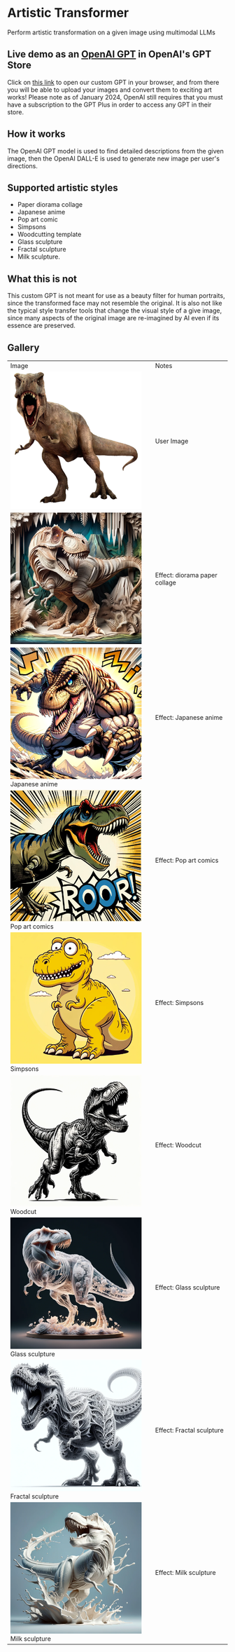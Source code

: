 # Artistic Transformer
Perform artistic transformation on a given image using multimodal LLMs

## Live demo as an [OpenAI GPT](https://chat.openai.com/g/g-UpQkvuX7j-artistic-transformer) in OpenAI's GPT Store
Click on [this link](https://chat.openai.com/g/g-UpQkvuX7j-artistic-transformer) to open our custom GPT in your browser, and from there you will be able to upload your images and convert them to exciting art works!
Please note as of January 2024, OpenAI still requires that you must have a subscription to the GPT Plus in order to access any GPT in their store. 

## How it works
The OpenAI GPT model is used to find detailed descriptions from the given image, then the OpenAI DALL-E is used to generate new image per user's directions.

## Supported artistic styles
* Paper diorama collage
* Japanese anime
* Pop art comic
* Simpsons
* Woodcutting template
* Glass sculpture
* Fractal sculpture
* Milk sculpture. 

## What this is not
This custom GPT is not meant for use as a beauty filter for human portraits, since the transformed face may not resemble the original.
It is also not like the typical style transfer tools that change the visual style of a give image, since many aspects of the original image are re-imagined by AI even if its essence are preserved.

## Gallery
<table>
  <tr>
    <td>Image</td>
    <td>Notes</td>
  </tr>
  <tr>
    <td>
      <img src="images/dino0.png" style="width:300px" alt="user image">
    </td>
    <td>User Image</td>
  </tr>
  <tr>
    <td><img src="images/dino1.png" style="width:300px" alt="paper collage"></td>
    <td>Effect: diorama paper collage</td>
  </tr>
  <tr>
    <td><img src="images/dino2_anime.png" style="width:300px" alt="">Japanese anime</td>
    <td>Effect: Japanese anime</td>
  </tr>
  <tr>
  <tr>
    <td><img src="images/dino3_popart.png" style="width:300px" alt="">Pop art comics</td>
    <td>Effect: Pop art comics</td>
  </tr>
    <td><img src="images/dino4.png" style="width:300px" alt="">Simpsons</td>
    <td>Effect: Simpsons</td>
  </tr>
  <tr>
    <td><img src="images/dino5.png" style="width:300px" alt="">Woodcut</td>
    <td>Effect: Woodcut</td>
  </tr>
  <tr>
    <td><img src="images/dino6.png" style="width:300px" alt="">Glass sculpture</td>
    <td>Effect: Glass sculpture</td>
  </tr>
  <tr>
    <td><img src="images/dino7.png" style="width:300px" alt="">Fractal sculpture</td>
    <td>Effect: Fractal sculpture</td>
  </tr>
  <tr>
    <td><img src="images/dino8.png" style="width:300px" alt="">Milk sculpture</td>
    <td>Effect: Milk sculpture</td>
  </tr>
  
</table>
